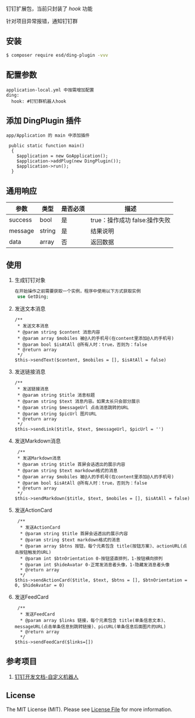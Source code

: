 钉钉扩展包，当前只封装了 *hook* 功能

针对项目异常报错，通知钉钉群

## 安装

``` bash
$ composer require esd/ding-plugin -vvv
```

## 配置参数

   ```
   application-local.yml 中按需增加配置
   ding:
     hook: #钉钉群机器人hook
   ```
## 添加 DingPlugin 插件

   ```
   app/Application 的 main 中添加插件
   
    public static function main()
     {
       $application = new GoApplication();
       $application->addPlug(new DingPlugin());
       $application->run();
     }
   ```
   
## 通用响应

| 参数  | 类型  | 是否必须  | 描述  |
| ------------ | ------------ | ------------ | ------------ |
| success| bool | 是 | true：操作成功 false:操作失败 |
| message | string | 是 | 结果说明 |
| data | array | 否 | 返回数据 |


## 使用

1. 生成钉钉对象

    ``` php
    在开始操作之前需要获取一个实例，程序中使用以下方式获取实例
     use GetDing;
    ```

2. 发送文本消息

    ```
    /**
     * 发送文本消息
     * @param string $content 消息内容
     * @param array $mobiles 被@人的手机号(在content里添加@人的手机号)
     * @param bool $isAtAll @所有人时：true，否则为：false
     * @return array
     */
    $this->sendText($content, $mobiles = [], $isAtAll = false)
    ```

3. 发送链接消息

    ```
    /**
     * 发送链接消息
     * @param string $title 消息标题
     * @param string $text 消息内容。如果太长只会部分展示
     * @param string $messageUrl 点击消息跳转的URL
     * @param string $picUrl 图片URL
     * @return array
     */
    $this->sendLink($title, $text, $messageUrl, $picUrl = '')
    ```

4. 发送Markdown消息

    ```
     /**
     * 发送Markdown消息
     * @param string $title 首屏会话透出的展示内容
     * @param string $text markdown格式的消息
     * @param array $mobiles 被@人的手机号(在content里添加@人的手机号)
     * @param bool $isAtAll @所有人时：true，否则为：false
     * @return array
     */
    $this->sendMarkdown($title, $text, $mobiles = [], $isAtAll = false)
    ```

5. 发送ActionCard

    ```
     /**
      * 发送ActionCard
      * @param string $title 首屏会话透出的展示内容
      * @param string $text markdown格式的消息
      * @param array $btns 按钮，每个元素包含 title(按钮方案)、actionURL(点击按钮触发的URL)
      * @param int $btnOrientation 0-按钮竖直排列，1-按钮横向排列
      * @param int $hideAvatar 0-正常发消息者头像，1-隐藏发消息者头像
      * @return array
      */
    $this->sendActionCard($title, $text, $btns = [], $btnOrientation = 0, $hideAvatar = 0)
    ```

6. 发送FeedCard

    ```
     /**
      * 发送FeedCard
      * @param array $links 链接，每个元素包含 title(单条信息文本)、messageURL(点击单条信息到跳转链接)、picURL(单条信息后面图片的URL)
      * @return array
      */
    $this->sendFeedCard($links=[])
    ```

## 参考项目

1. [钉钉开发文档-自定义机器人](https://open-doc.dingtalk.com/microapp/serverapi2/qf2nxq)

## License

The MIT License (MIT). Please see [License File](LICENSE.md) for more information.
